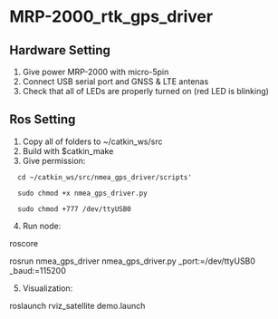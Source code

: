 # MRP-2000_rtk_gps_driver

## Hardware Setting
1. Give power MRP-2000 with micro-5pin
1. Connect USB serial port and GNSS & LTE antenas
2. Check that all of LEDs are properly turned on (red LED is blinking)

## Ros Setting
1. Copy all of folders to ~/catkin_ws/src
2. Build with $catkin_make
3. Give permission:
~~~~
  cd ~/catkin_ws/src/nmea_gps_driver/scripts'

  sudo chmod +x nmea_gps_driver.py

  sudo chmod +777 /dev/ttyUSB0
~~~~
4. Run node:

  roscore
  
  rosrun nmea_gps_driver nmea_gps_driver.py _port:=/dev/ttyUSB0 _baud:=115200

5. Visualization:

  roslaunch rviz_satellite demo.launch
